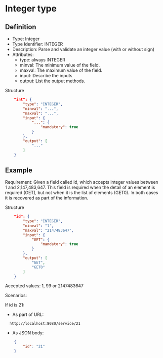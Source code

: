 # Integer type

## Definition
* Type: Integer
* Type Identifier: INTEGER
* Description: Parse and validate an integer value (with or without sign)
* Attributes:
  * type: always INTEGER
  * minval: The minimum value of the field.
  * maxval: The maximum value of the field.
  * input: Describe the inputs.
  * output: List the output methods.

Structure
```json
	"int": {
		"type": "INTEGER",
		"minval": "...",
		"maxval": "...",
		"input": {
			"...": {
				"mandatory": true
			}
		},
		"output": [
			"..."
		]
	}
```

## Example

Requirement: Given a field called id, which accepts integer values between 1 and 2,147,483,647.
This field is required when the detail of an element is required (GET), but not when it is the list of elements (GET0).
In both cases it is recovered as part of the information.

Structure
```json
	"id": {
		"type": "INTEGER",
		"minval": "1",
		"maxval": "2147483647",
		"input": {
			"GET": {
				"mandatory": true
			}
		},
		"output": [
			"GET",
			"GET0"
		]
	}
```

Accepted values: 1, 99 or 2147483647

Scenarios:

If id is 21:
* As part of URL:
```text
  http://localhost:8080/service/21
```
* As JSON body:
```json
	{
		"id": "21"
	}
```
